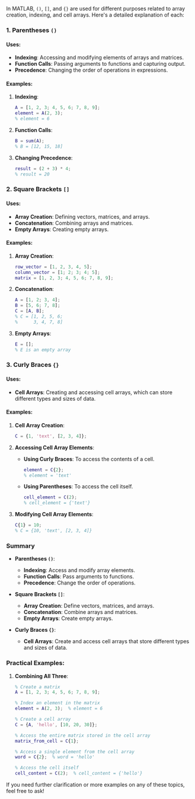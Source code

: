 In MATLAB, `()`, `[]`, and `{}` are used for different purposes related to array creation, indexing, and cell arrays. Here's a detailed explanation of each:

### 1. Parentheses `()`

#### Uses:

-   **Indexing**: Accessing and modifying elements of arrays and matrices.
-   **Function Calls**: Passing arguments to functions and capturing output.
-   **Precedence**: Changing the order of operations in expressions.

#### Examples:

1. **Indexing**:

    ```matlab
    A = [1, 2, 3; 4, 5, 6; 7, 8, 9];
    element = A(2, 3);
    % element = 6
    ```

2. **Function Calls**:

    ```matlab
    B = sum(A);
    % B = [12, 15, 18]
    ```

3. **Changing Precedence**:
    ```matlab
    result = (2 + 3) * 4;
    % result = 20
    ```

### 2. Square Brackets `[]`

#### Uses:

-   **Array Creation**: Defining vectors, matrices, and arrays.
-   **Concatenation**: Combining arrays and matrices.
-   **Empty Arrays**: Creating empty arrays.

#### Examples:

1. **Array Creation**:

    ```matlab
    row_vector = [1, 2, 3, 4, 5];
    column_vector = [1; 2; 3; 4; 5];
    matrix = [1, 2, 3; 4, 5, 6; 7, 8, 9];
    ```

2. **Concatenation**:

    ```matlab
    A = [1, 2; 3, 4];
    B = [5, 6; 7, 8];
    C = [A, B];
    % C = [1, 2, 5, 6;
    %      3, 4, 7, 8]
    ```

3. **Empty Arrays**:
    ```matlab
    E = [];
    % E is an empty array
    ```

### 3. Curly Braces `{}`

#### Uses:

-   **Cell Arrays**: Creating and accessing cell arrays, which can store different types and sizes of data.

#### Examples:

1. **Cell Array Creation**:

    ```matlab
    C = {1, 'text', [2, 3, 4]};
    ```

2. **Accessing Cell Array Elements**:

    - **Using Curly Braces**: To access the contents of a cell.

        ```matlab
        element = C{2};
        % element = 'text'
        ```

    - **Using Parentheses**: To access the cell itself.
        ```matlab
        cell_element = C(2);
        % cell_element = {'text'}
        ```

3. **Modifying Cell Array Elements**:
    ```matlab
    C{1} = 10;
    % C = {10, 'text', [2, 3, 4]}
    ```

### Summary

-   **Parentheses `()`**:

    -   **Indexing**: Access and modify array elements.
    -   **Function Calls**: Pass arguments to functions.
    -   **Precedence**: Change the order of operations.

-   **Square Brackets `[]`**:

    -   **Array Creation**: Define vectors, matrices, and arrays.
    -   **Concatenation**: Combine arrays and matrices.
    -   **Empty Arrays**: Create empty arrays.

-   **Curly Braces `{}`**:
    -   **Cell Arrays**: Create and access cell arrays that store different types and sizes of data.

### Practical Examples:

1. **Combining All Three**:

    ```matlab
    % Create a matrix
    A = [1, 2, 3; 4, 5, 6; 7, 8, 9];

    % Index an element in the matrix
    element = A(2, 3);  % element = 6

    % Create a cell array
    C = {A, 'hello', [10, 20, 30]};

    % Access the entire matrix stored in the cell array
    matrix_from_cell = C{1};

    % Access a single element from the cell array
    word = C{2};  % word = 'hello'

    % Access the cell itself
    cell_content = C(2);  % cell_content = {'hello'}
    ```

If you need further clarification or more examples on any of these topics, feel free to ask!

